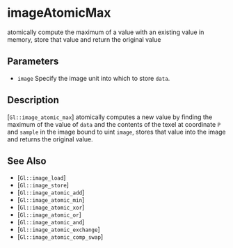 # imageAtomicMax
atomically compute the maximum of a value with an existing value in
  memory, store that value and return the original value

## Parameters
- `image`
  Specify the image unit into which to store `data`.

## Description
[`Gl::image_atomic_max`] atomically computes a new value by finding
  the maximum of the value of `data` and the contents of the texel at
  coordinate `P` and `sample` in the image bound to uint `image`, stores
  that value into the image and returns the original value.

## See Also
- [`Gl::image_load`]
- [`Gl::image_store`]
- [`Gl::image_atomic_add`]
- [`Gl::image_atomic_min`]
- [`Gl::image_atomic_xor`]
- [`Gl::image_atomic_or`]
- [`Gl::image_atomic_and`]
- [`Gl::image_atomic_exchange`]
- [`Gl::image_atomic_comp_swap`]
